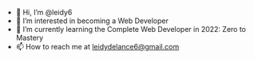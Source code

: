 - 👋 Hi, I’m @leidy6
- 👀 I’m interested in becoming a Web Developer
- 🌱 I’m currently learning the Complete Web Developer in 2022: Zero to Mastery
- 📫 How to reach me at leidydelance6@gmail.com

<!---
leidy6/leidy6 is a ✨ special ✨ repository because its `README.md` (this file) appears on your GitHub profile.
You can click the Preview link to take a look at your changes.
--->
